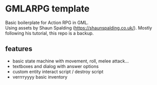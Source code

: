 # GMLARPG template

Basic boilerplate for Action RPG in GML.<br/>
Using assets by Shaun Spalding (https://shaunspalding.co.uk/). Mostly following his tutorial, this repo is a backup. 

## features

- basic state machine with movement, roll, melee attack...
- textboxes and dialog with answer options
- custom entity interact script / destroy script
- verrrryyyy basic inventory

 
